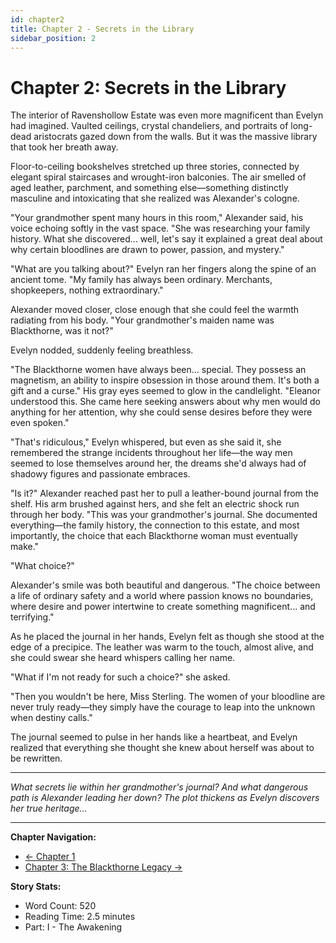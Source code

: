 ```yaml
---
id: chapter2
title: Chapter 2 - Secrets in the Library
sidebar_position: 2
---
```


# Chapter 2: Secrets in the Library

The interior of Ravenshollow Estate was even more magnificent than Evelyn had imagined. Vaulted ceilings, crystal chandeliers, and portraits of long-dead aristocrats gazed down from the walls. But it was the massive library that took her breath away.

Floor-to-ceiling bookshelves stretched up three stories, connected by elegant spiral staircases and wrought-iron balconies. The air smelled of aged leather, parchment, and something else—something distinctly masculine and intoxicating that she realized was Alexander's cologne.

"Your grandmother spent many hours in this room," Alexander said, his voice echoing softly in the vast space. "She was researching your family history. What she discovered... well, let's say it explained a great deal about why certain bloodlines are drawn to power, passion, and mystery."

"What are you talking about?" Evelyn ran her fingers along the spine of an ancient tome. "My family has always been ordinary. Merchants, shopkeepers, nothing extraordinary."

Alexander moved closer, close enough that she could feel the warmth radiating from his body. "Your grandmother's maiden name was Blackthorne, was it not?"

Evelyn nodded, suddenly feeling breathless.

"The Blackthorne women have always been... special. They possess an magnetism, an ability to inspire obsession in those around them. It's both a gift and a curse." His gray eyes seemed to glow in the candlelight. "Eleanor understood this. She came here seeking answers about why men would do anything for her attention, why she could sense desires before they were even spoken."

"That's ridiculous," Evelyn whispered, but even as she said it, she remembered the strange incidents throughout her life—the way men seemed to lose themselves around her, the dreams she'd always had of shadowy figures and passionate embraces.

"Is it?" Alexander reached past her to pull a leather-bound journal from the shelf. His arm brushed against hers, and she felt an electric shock run through her body. "This was your grandmother's journal. She documented everything—the family history, the connection to this estate, and most importantly, the choice that each Blackthorne woman must eventually make."

"What choice?"

Alexander's smile was both beautiful and dangerous. "The choice between a life of ordinary safety and a world where passion knows no boundaries, where desire and power intertwine to create something magnificent... and terrifying."

As he placed the journal in her hands, Evelyn felt as though she stood at the edge of a precipice. The leather was warm to the touch, almost alive, and she could swear she heard whispers calling her name.

"What if I'm not ready for such a choice?" she asked.

"Then you wouldn't be here, Miss Sterling. The women of your bloodline are never truly ready—they simply have the courage to leap into the unknown when destiny calls."

The journal seemed to pulse in her hands like a heartbeat, and Evelyn realized that everything she thought she knew about herself was about to be rewritten.

---

*What secrets lie within her grandmother's journal? And what dangerous path is Alexander leading her down? The plot thickens as Evelyn discovers her true heritage...*

---

**Chapter Navigation:**
- [← Chapter 1](chapter1)
- [Chapter 3: The Blackthorne Legacy →](chapter3)

**Story Stats:**
- Word Count: 520
- Reading Time: 2.5 minutes
- Part: I - The Awakening
